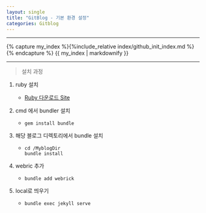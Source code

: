 ```yaml
---
layout: single
title: "GitBlog - 기본 환경 설정"
categories: Gitblog
---
```


---

{% capture my_index %}{%include_relative index/github_init_index.md %}{% endcapture %}
{{ my_index | markdownify }}

---

> 설치 과정

1. ruby 설치
   - [Ruby 다운로드 Site](https://www.ruby-lang.org/en/downloads/)
1. cmd 에서 bundler 설치
   - ```
     gem install bundle
     ```
1. 해당 블로그 디렉토리에서 bundle 설치

   - ```
     cd /MyblogDir
     bundle install
     ```

1. webric 추가
   - ```
     bundle add webrick
     ```
1. local로 띄우기

   - ```
     bundle exec jekyll serve
     ```
